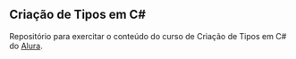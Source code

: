 ## Criação de Tipos em C#

Repositório para exercitar o conteúdo do curso de Criação de Tipos em C# do [Alura](https://alura.com.br).

